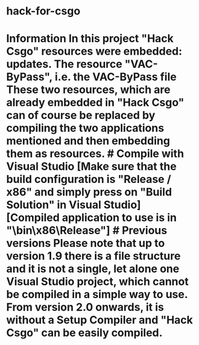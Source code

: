 # hack-for-csgo
# Information  In this project "Hack Csgo" resources were embedded:  updates.  The resource "VAC-ByPass", i.e. the VAC-ByPass file   These two resources, which are already embedded in "Hack Csgo" can of course be replaced by compiling the two applications mentioned and then embedding them as resources.    # Compile with Visual Studio [Make sure that the build configuration is "Release / x86" and simply press on "Build Solution" in Visual Studio]  [Compiled application to use is in "\bin\x86\Release"]    # Previous versions Please note that up to version 1.9 there is a file structure and it is not a single, let alone one Visual Studio project, which cannot be compiled in a simple way to use. From version 2.0 onwards, it is without a Setup Compiler and "Hack Csgo" can be easily compiled.
